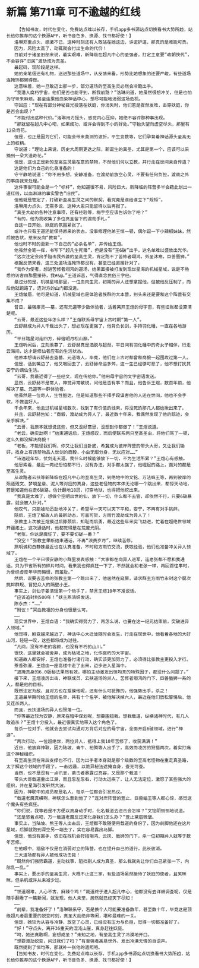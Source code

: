 # 新篇 第711章 可不逾越的红线
        【告知书友，时代在变化，免费站点难以长存，手机app多书源站点切换看书大势所趋，站长给你推荐的这个换源APP，听书音色多、换源、找书都好使！】
       洛琳郑重点头，感激不已，这种时刻还有人敢站在她这边，许诺护道，那真的是难能可贵。
       因为，风险太高了，动辄就会付出生命的代价！
       目前对于诸圣旧部来说，着实艰难，新降临在超凡中心的至强者，打定主意要“改朝换代”，不会容许“旧民”渡劫成为真圣。
       最起码，现阶段是这样。
       她的亲笔信还有礼物，送进那些道场中，从反馈来看，形势比她想象的还要严峻，有些道场连掩饰都懒得做。
       这意味着，她一旦敢迈出那一步，部分道场的至高生灵必然会冷酷出手。
       “我潜入腐朽宇宙，他们是否也能寻到，断我前路？”洛琳问道，她虽然很想冲关，但是也怕为守带来麻烦，甚至连累他血染神话中心，想尽可能地消弱这场危机。
       守回应：“现在有部分神秘目光投落在妖庭，你消失时，他们若是骤然发难，击穿妖庭，你是否会出现？”
       “不能付出这种代价。”洛琳用力摇头，感觉内心压抑，她绝不容许那种事出现。
       “那就留在超凡中心吧，如果成功，或许会得到不小的好处。”守抬头望向虚空尽头，那里有12朵奇花。
       但是，也正是因为它们，可能会带来莫测的波折，平生变数等，它们孕育着神话源头至高无上的权柄。
       守说道：“理论上来说，历史大周期更迭之际，新诞生的真圣，尤其是第一个，应该可以采摘到一朵大道奇花。”
       但是，这也正是新的至高生灵最在意的禁物，不然他们何以立教，并行走在世间亲自传道？
       这是他们为自己的化身准备的！
       守平静地说道：“你不用多想，安静准备，在渡劫前放空心灵，不要有任何负担，渡劫之外的事由我来处理。”
       这件事很可能会是一个“标杆”，他知道很不易，风险巨大。新降临的阵营多半会藉此划出一道红线，以血淋淋的事实警告“旧民”。
       但他就是管定了，打破新至高生灵之间的默契，看究竟是谁给谁立下“规矩”。
       洛琳用力点头，无需多说，这种大恩只能留待以后再报了。
       “真圣大劫的各种注意事项，还有经验等，梅宇空应该告诉你了吧？”
       “有的，他为我收集了多位真圣留下的渡劫手札。”
       自这一日开始，妖庭的氛围紧张了。
       或许也只有王道还能保持原来的状态，没事修理他弟王恒一顿，偶尔逗一下小辣椒妹妹，然后被告状，惹来反向“教育”。
       他也时不时的更新一下自己的“必杀名单”，并传给王煊。
       他虽然金笔一挥，书写下“超凡生死簿”，但是没有“王6破”出手，这名单难以盛放出光华。
       “这次注定会出手阻击我外婆的至高生灵，肯定跑不了苦修者翊鸿，外圣沐寒，巨兽蜃狮。”
       根据反馈来看，这三处道场连掩饰都没有，甚至已经直接针对了。
       “我作为使者，想进苦修者翊鸿的道场，结果直接被打发到现世星海的机械星域，说是不熟悉的访客由那里接待，我#&@。”王道诉苦，气得直念民俗三字经。
       最过分的是，机械星域那里，一位血肉生灵，初期的异人还想拿捏他，但被他反压制了，而后他就跑路了，连对方的山门都没进。
       王煊皱眉，他可是知道，机械星域也是体验者族群的大本营，到头来还是要和这个阵营有交集不成？
       昔日，最强瘆灵——墓，还有元道等少数体验者，活着离开王煊的母宇宙，有些旧账都没算清楚呢。
       “云哥，最近这些年怎么样？”王煊联系母宇宙上古时期“第一人”。
       云舒赫成为异人千载出头了，想必现在更强了，他背负长剑，手持羽化幡，一直在各地游历。
       “平日踏星河走四方，碎宿明月松山巅。”
       王煊听闻后，立刻羡慕了，云舒赫真是洒脱与超然，平日间有羽化幡中的奇女子相伴，行走云海间，这才是修仙者应有的生活状态。
       他原本想请云舒赫去查墓、元道等人，毕竟，他们在上古时都曾和商毅一起围攻过第一人。
       但是，话到嘴边了，他又咽回去了，云舒赫命运多舛，这一生已经够可悲了，他不想打扰其安宁的谪仙生活。
       “云哥，我最近得了一些经文，现在传给你。”他用母宇宙的文字密语发送。
       显然，云舒赫不是常人，神觉异常敏锐，问他是否有事？而且，他告诉王煊，数百年前，他解决了墓、元道等一群体验者。
       他虽然是一位奇人，生性豁达，但是知道那些不择手段谋害他的人还在世间，他也不会手软，不做滥好人。
       千余年来，他去过机械星域数次，找到了有价值的线索，将没死的那几人都给揪出来了。
       并且，云舒赫告知：“商毅，渡劫成为异人了，最近数十年来，我偶然发现了他的踪迹，会亲手解决。”
       “云哥，我原本就想说这些，但又没好意思，没想到你都做了！”王煊说道。
       “老云，确实勐啊！”结束通话后，王煊感叹，而后便联系两只至高圣虫，将他们骂了一顿，这么久都没解决商毅！
       “老板，不能怪我们啊，你又让我们当卧底，希冀成为彼岸阵营的带头大哥，又让我们锄奸，找身上有违禁物品人世剑的商毅，小虫无暇分身，无以应对……”
       “诗酒趁年华，仗剑走天涯。我什么时候能够放下一切，不为生活所累？”王煊心有感触。
       他思索着，最近一两纪恐怕都不行，没有办法，对手都太强了，他崛起的路上，面对的都是至高生灵。
       从改路者云扶等新降临在超凡中心的至高生灵，到绝地中的文铭、万法蛛王等，再到彼岸的殒道残文、梦境圣章、泥人等对应的真身，这些老怪物的本体无论哪一个跳出来，都惊天动地，若是知道他在走6破路，估计翻地18层，打穿地狱，也得把他挖出来。
       “我真是太难了，想做个空明出世的仙，放下一切，什么都不去管，却依然不行，只要6破暴露，就会被人针对。”
       他叹气，只能被动迅勐地冲关了，希望早一天可以天下平和，安宁，不再有对手挑衅。
       随后，王煊了解故人的最新动态，可喜可贺，方雨竹渡劫成为异人了！
       张教主上次被王煊摸过后脖颈后，知耻而后勇，最近这些年来突飞勐进，忙着在超绝世领域开疆拓土，这次通话时，他都觉得是在荒废光阴。
       “老张，你这是魔怔了，要不要切磋一番？”
       “没空！”张教主果断结束通话，不再“浪费岁月”，继续苦修。
       燕明诚和白静姝最近也在认真准备，不时和方雨竹交流，获取经验，他们也准备冲关异人领域了。
       王煊在一个平日很安静的小群里发表感触：“大家都在向异人进军，连老张都不愿和我通话，只为节省所有的碎片时间，看来我也得疯狂一下了，不然就会和老张一样，再回首往事时，为曾经虚度年华而悔恨，而羞耻。”
       然后，说要去苦修的张教主第一个跳出来了，他居然在窥屏，请求群主方雨竹永封这个屡次挑衅群规、冒犯众人的隔壁小王。
       事实上，剑仙子姜清瑶第一个动手了，禁言王煊10年不准说话。
       “应该追封到500年！”妖主燕清妍发话。
       陈永杰：“……”
       “附议！”冥血教祖的分身也很是认可。
       ……
       现实世界中，王煊自语：“我确实得努力了，再怎么说，也要在这一纪元结束前，突破进异人领域。”
       他觉得，剧变越来越近了，神话中心大迁徙随时会发生，行走在现世中，他看着各地的大好山河，轻轻一叹，这些都将成为过往。
       “凡间，没有不老的容颜，也没有不朽的山川。”
       很快，这里就会被舍弃，成为枯竭之地，化作腐朽的大宇宙。
       知道故人都安好，王煊也准备付诸行动，确实该更加努力了，必须得比张教主更投入才行。
       茶香弥漫，王煊由一座高楼中走了出来，迈步进入星海中。
       “遮掩真身的6.0版秘法果然有效，哪怕主动激发出恒均茶的特殊因子，都没什么问题了。”
       接下来，王煊凌厉出击，神联成员、云扶道场的异人、苦修者翊鸿的门下、巨兽蜃狮一系的人，都是他的目标。
       既然注定为敌，且对方也在踅摸他呢，还有什么可犹豫的，他强势出手，杀之！
       王道最早期时给王煊的名单，共有十个名字，被他解决掉六人，最近在他们放松警惕后，他又连杀两人。
       而且，云扶道场的异人也殒落一位。
       “你等最近较为安静，原来在暗中谋划呢，想要围猎我。想我载道，纵横诸神时代，有几人敢追杀？”王煊十分投入，最近很真实地带入这个角色了。
       每杀一位对手，他就会去尝试沟通对方背后对应的母宇宙，全面开启6破领域，进行“神游”。
       “两次行动，一位超绝世，两位异人，抵得上我10年苦修了，收获满满！”
       近日，他放弃神联，因为陆坡、青牛、裕腾等人出手了，高效而凌厉的狩猎两次，着实打痛这个神秘组织。
       有至高生灵在背后支撑也不行，因为出手者本身就是那个级数的至高老怪物在重走真圣路，太了解这个领域的手段了，一击远遁，以诡异秘法遮掩自身，查无可查。
       当然，也不是没有一点讯息，袭击者暴露过真容，又是那个载道！
       带头大哥载道重出江湖，而且忽左忽右，行动太迅疾了，让人无法定位，激怒了某些强大的组织，并在星海引发轩然大波。
       因为，神联中的成员都是名人，每杀一位都会引发热议。
       “载道老魔真横啊，神联怎么惹到他了？”连对岸阵营的萱止、巨兽蝠王等人都心惊，感觉这个魔头有些疯狂。
       “你们说，我等若是不方便以真身动手时，化名载道去进击会怎样？”文铭阴恻恻地说道。
       “还是悠着点吧，万一载道老魔反过来化身我们怎么办？”萱止黛眉微皱。
       事实上，当陆坡、熊王等人出击后，王煊都不敢随便用载道的身份了，因为前脚他还在这片星域，后脚就跑到深空另一端去了，实在容易露出马脚。
       但是，他没有罢手，依旧在找机会狩猎翊鸿、云扶、蜃狮的门下，杀一位初期异人就等于数年苦修。
       在他眼中，猎敌不仅是在消弱对立的阵营，也在提升自己的道行，此长彼消。
       三大道场都有异人被他成功击毙！
       “既然你们强势霸道，主动找事，阻挡别人成为真圣，那么我就先让你们自己紧张一下，内部乱一乱。”
       事实上，要出手的至高生灵，大概不止这三家，有些道场虽然接待了妖庭的使者，且笑眯眯，但杀机或许从未减少过。
       ……
       “世道艰难，人心不古，麻辣个鸡！”裁道终于进入超凡中心，他都没有去详细调查呢，仅是随手翻看了一篇新闻，就发现，他人未至，居然就已经天下尽知！
       ……
       “前辈，我准备好了！”洛琳联系守，若是换个人可能要准备数年，甚至数十年，毕竟这是顶级超凡者最重要的蜕变时刻，真圣大劫绝非等闲，堪称最难的一关。
       但是，她较为从容与冷静，放空了心灵，已经没有压力与负担，觉得一切都准备好了。
       “好！”守点头，离开36重天的混沌山崖，真身赶往妖庭。
       “呵，她还真敢啊，妄想成圣？”未知之地，有至高生灵了冷漠地开口。
       “想要渡劫蜕变，问过我们了吗？”有至强者高悬世外，发出冷漠无情的自语声。
       既然提到了恒均茶，那就补一张他的遗照吧。
       【告知书友，时代在变化，免费站点难以长存，手机app多书源站点切换看书大势所趋，站长给你推荐的这个换源APP，听书音色多、换源、找书都好使！】